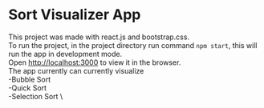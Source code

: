 # Sort Visualizer App

This project was made with react.js and bootstrap.css. \
To run the project, in the project directory run command `npm start`, this will run the app in development mode. \
Open [http://localhost:3000](http://localhost:3000) to view it in the browser. \
The app currently can currently visualize \
-Bubble Sort \
-Quick Sort \
-Selection Sort \
